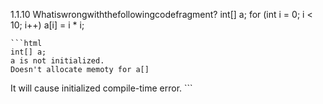 1.1.10 Whatiswrongwiththefollowingcodefragment?
    int[] a;
    for (int i = 0; i < 10; i++)
    a[i] = i * i;
    
    
    ```html
    int[] a;
    a is not initialized.
    Doesn't allocate memoty for a[]
    
   It will cause initialized compile-time error.
    ```
